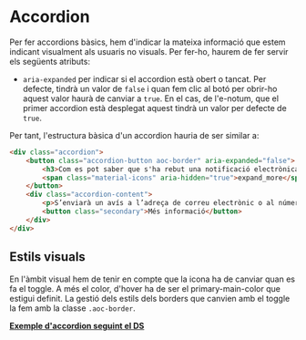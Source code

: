 # Accordion

Per fer accordions bàsics, hem d'indicar la mateixa informació que estem indicant visualment als usuaris no visuals. Per fer-ho, haurem de fer servir els següents atributs:  
* `aria-expanded` per indicar si el accordion està obert o tancat. Per defecte, tindrà un valor de `false` i quan fem clic al botó per obrir-ho aquest valor haurà de canviar a `true`. En el cas, de l'e-notum, que el primer accordion està desplegat aquest tindrà un valor per defecte de `true`.

Per tant, l'estructura bàsica d'un accordion hauria de ser similar a:

```html
<div class="accordion">
    <button class="accordion-button aoc-border" aria-expanded="false">
        <h3>Com es pot saber que s'ha rebut una notificació electrònica?</h3>
        <span class="material-icons" aria-hidden="true">expand_more</span>
    </button>
    <div class="accordion-content">
        <p>S’enviarà un avís a l’adreça de correu electrònic o al número de mòbil que es va facilitar a l’organisme que emet la notificació. Per defecte, se t’enviarà un recordatori  a la meitat del termini, excepte en el casos en que l’ens emissor de la notificació hagi definit un termini personalitzat en l’enviament.</p>
        <button class="secondary">Més informació</button>
    </div>
</div>
```

## Estils visuals 

En l'àmbit visual hem de tenir en compte que la icona ha de canviar quan es fa el toggle. A més el color, d'hover ha de ser el primary-main-color que estigui definit. La gestió dels estils dels borders que canvien amb el toggle la fem amb la classe `.aoc-border`. 

**[Exemple d'accordion seguint el DS](../../web/components-sample/accordions.html)**



